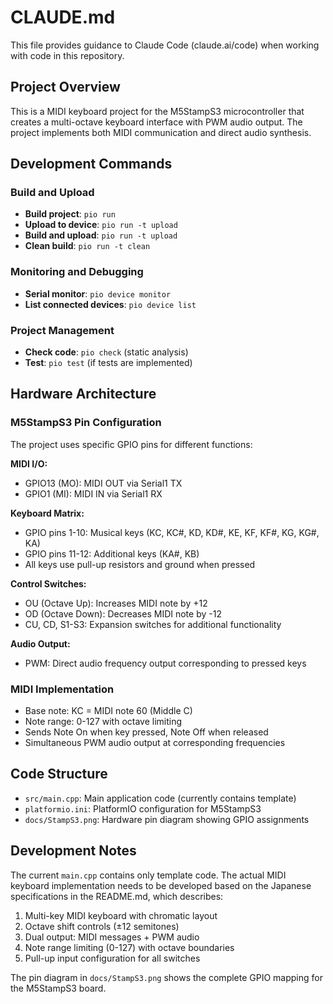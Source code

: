 # CLAUDE.md

This file provides guidance to Claude Code (claude.ai/code) when working with code in this repository.

## Project Overview

This is a MIDI keyboard project for the M5StampS3 microcontroller that creates a multi-octave keyboard interface with PWM audio output. The project implements both MIDI communication and direct audio synthesis.

## Development Commands

### Build and Upload
- **Build project**: `pio run`
- **Upload to device**: `pio run -t upload`
- **Build and upload**: `pio run -t upload`
- **Clean build**: `pio run -t clean`

### Monitoring and Debugging
- **Serial monitor**: `pio device monitor`
- **List connected devices**: `pio device list`

### Project Management
- **Check code**: `pio check` (static analysis)
- **Test**: `pio test` (if tests are implemented)

## Hardware Architecture

### M5StampS3 Pin Configuration
The project uses specific GPIO pins for different functions:

**MIDI I/O:**
- GPIO13 (MO): MIDI OUT via Serial1 TX
- GPIO1 (MI): MIDI IN via Serial1 RX

**Keyboard Matrix:**
- GPIO pins 1-10: Musical keys (KC, KC#, KD, KD#, KE, KF, KF#, KG, KG#, KA)
- GPIO pins 11-12: Additional keys (KA#, KB)
- All keys use pull-up resistors and ground when pressed

**Control Switches:**
- OU (Octave Up): Increases MIDI note by +12
- OD (Octave Down): Decreases MIDI note by -12
- CU, CD, S1-S3: Expansion switches for additional functionality

**Audio Output:**
- PWM: Direct audio frequency output corresponding to pressed keys

### MIDI Implementation
- Base note: KC = MIDI note 60 (Middle C)
- Note range: 0-127 with octave limiting
- Sends Note On when key pressed, Note Off when released
- Simultaneous PWM audio output at corresponding frequencies

## Code Structure

- `src/main.cpp`: Main application code (currently contains template)
- `platformio.ini`: PlatformIO configuration for M5StampS3
- `docs/StampS3.png`: Hardware pin diagram showing GPIO assignments

## Development Notes

The current `main.cpp` contains only template code. The actual MIDI keyboard implementation needs to be developed based on the Japanese specifications in the README.md, which describes:

1. Multi-key MIDI keyboard with chromatic layout
2. Octave shift controls (±12 semitones)
3. Dual output: MIDI messages + PWM audio
4. Note range limiting (0-127) with octave boundaries
5. Pull-up input configuration for all switches

The pin diagram in `docs/StampS3.png` shows the complete GPIO mapping for the M5StampS3 board.